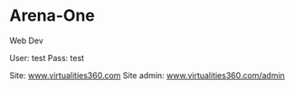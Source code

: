 # Arena-One
Web Dev

User: test
Pass: test

Site: www.virtualities360.com
Site admin: www.virtualities360.com/admin
